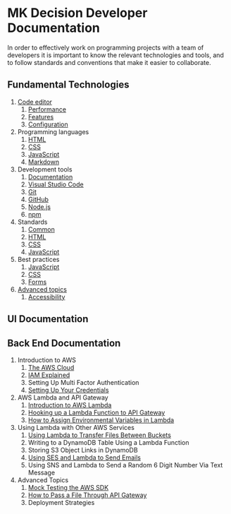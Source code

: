 # MK Decision Developer Documentation

In order to effectively work on programming projects with a team of developers it is important to know the relevant technologies and tools, and to follow standards and conventions that make it easier to collaborate.

## Fundamental Technologies
1. [Code editor](tools/code-editor.md)
	1. [Performance](tools/code-editor.md#performance)
	2. [Features](tools/code-editor.md#features)
	3. [Configuration](tools/code-editor.md#installation-and-configuration)
2. Programming languages
	1. [HTML](languages/html.md)
	2. [CSS](languages/css.md)
	3. [JavaScript](languages/javascript.md)
    4. [Markdown](languages/markdown.md)
3. Development tools
	1. [Documentation](tools/documentation.md)
	2. [Visual Studio Code](tools/visual-studio-code.md)
	3. [Git](tools/git.md)
	4. [GitHub](tools/github.md)
	5. [Node.js](tools/nodejs.md)
    6. [npm](tools/npm.md)
4. Standards
	1. [Common](standards/common.md)
	2. [HTML](standards/html.md)
	3. [CSS](standards/css.md)
	4. [JavaScript](standards/javascript.md)
1. Best practices
	1. [JavaScript](bestpractices/javascript.md)
	1. [CSS](bestpractices/css.md)
	1. [Forms](bestpractices/forms.md)
6. [Advanced topics](advanced.md)
	1. [Accessibility](advanced.md#accessibility)

## UI Documentation

## Back End Documentation
1. Introduction to AWS
	1. [The AWS Cloud](aws/introduction-to-aws/aws-cloud.md)
	2. [IAM Explained](aws/introduction-to-aws/iam.md)
	3. Setting Up Multi Factor Authentication
	4. [Setting Up Your Credentials](aws/introduction-to-aws/credentials-setup/credentials-setup.md)
2. AWS Lambda and API Gateway
	1. [Introduction to AWS Lambda](aws/lambda-and-api-gateway/introduction-to-lambda/introduction-to-lambda.md)
	2. [Hooking up a Lambda Function to API Gateway](aws/lambda-and-api-gateway/lambda-api-gateway/lambda-api-gateway.md)
	3. [How to Assign Environmental Variables in Lambda](aws/lambda-and-api-gateway/env-variables/env-variables.md)
3. Using Lambda with Other AWS Services
	1. [Using Lambda to Transfer Files Between Buckets](aws/lambda-with-other-services/lambda-transfer-buckets/lambda-transfer-buckets.md)
	2. Writing to a DynamoDB Table Using a Lambda Function
	3. Storing S3 Object Links in DynamoDB
	4. [Using SES and Lambda to Send Emails](aws/lambda-with-other-services/ses-lambda/ses-lambda.md)
	5. Using SNS and Lambda to Send a Random 6 Digit Number Via Text Message
4. Advanced Topics
	1. [Mock Testing the AWS SDK](aws/advanced-topics/aws-sdk-mock/aws-sdk-mock.md)
	2. [How to Pass a File Through API Gateway](aws/advanced-topics/pass-file-through-API-gateway/pass-file-through-API-gateway.md)
	3. Deployment Strategies
